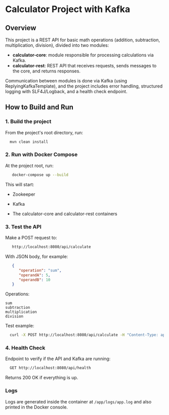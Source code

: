 # Calculator Project with Kafka

## Overview

This project is a REST API for basic math operations (addition, subtraction, multiplication, division), divided into two modules:

- **calculator-core**: module responsible for processing calculations via Kafka.
- **calculator-rest**: REST API that receives requests, sends messages to the core, and returns responses.

Communication between modules is done via Kafka (using ReplyingKafkaTemplate), and the project includes error handling, structured logging with SLF4J/Logback, and a health check endpoint.

## How to Build and Run

### 1. Build the project

From the project's root directory, run:

```bash
  mvn clean install
```

### 2. Run with Docker Compose

At the project root, run:
```bash
   docker-compose up --build
```

This will start:

* Zookeeper

* Kafka

* The calculator-core and calculator-rest containers


### 3. Test the API

Make a POST request to:

```bash
   http://localhost:8080/api/calculate
```

With JSON body, for example:

```json
   {
      "operation": "sum",
      "operandA": 5,
      "operandB": 10
   }
```

Operations:

    sum
    subtraction
    multiplication
    division
    

Test example:

```bash
  curl -X POST http://localhost:8080/api/calculate -H "Content-Type: application/json" -d "{\"operation\":\"division\",\"operandA\":2,\"operandB\":2}"
```

### 4. Health Check

Endpoint to verify if the API and Kafka are running:

```bash
  GET http://localhost:8080/api/health
```
Returns 200 OK if everything is up.

### Logs
Logs are generated inside the container at `/app/logs/app.log` and also printed in the Docker console.